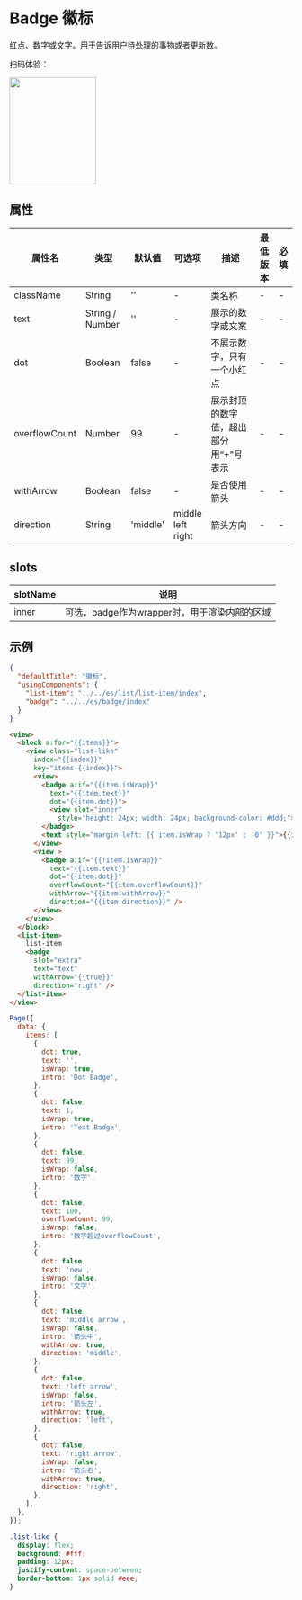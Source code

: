 # Badge 徽标

红点、数字或文字。用于告诉用户待处理的事物或者更新数。

扫码体验：

<img src="https://gw.alipayobjects.com/zos/rmsportal/NQlAfTbzwLneEYbNYNht.jpeg" width="154" height="190" />

## 属性
| 属性名        | 类型            | 默认值   | 可选项 | 描述                                  | 最低版本 | 必填 |
| ------------- | --------------- | -------- | ------ | ------------------------------------- | -------- | ---- |
| className     | String          | ''       | -      | 类名称                                | -        | -    |
| text          | String / Number | ''       | -      | 展示的数字或文案                      | -        | -    |
| dot           | Boolean         | false    | -      | 不展示数字，只有一个小红点            | -        | -    |
| overflowCount | Number          | 99       | -      | 展示封顶的数字值，超出部分用“+”号表示 | -        | -    |
| withArrow     | Boolean         | false    | -      | 是否使用箭头                          | -        | -    |
| direction     | String          | 'middle' | middle<br/> left<br/> right | 箭头方向                              | -        | -    |
## slots

| slotName | 说明 |
| ---- | ---- |
| inner | 可选，badge作为wrapper时，用于渲染内部的区域 |

## 示例

```json
{
  "defaultTitle": "徽标",
  "usingComponents": {
    "list-item": "../../es/list/list-item/index",
    "badge": "../../es/badge/index"
  }
}
```

```html
<view>
  <block a:for="{{items}}">
    <view class="list-like" 
      index="{{index}}" 
      key="items-{{index}}">
      <view>
        <badge a:if="{{item.isWrap}}" 
          text="{{item.text}}" 
          dot="{{item.dot}}">
          <view slot="inner" 
            style="height: 24px; width: 24px; background-color: #ddd;"></view>
        </badge>
        <text style="margin-left: {{ item.isWrap ? '12px' : '0' }}">{{item.intro}}</text>
      </view>
      <view >
        <badge a:if="{{!item.isWrap}}" 
          text="{{item.text}}" 
          dot="{{item.dot}}" 
          overflowCount="{{item.overflowCount}}" 
          withArrow="{{item.withArrow}}" 
          direction="{{item.direction}}" />
      </view>
    </view>
  </block>
  <list-item>
    list-item 
    <badge 
      slot="extra"
      text="text" 
      withArrow="{{true}}" 
      direction="right" />
  </list-item>
</view>

```

```javascript
Page({
  data: {
    items: [
      {
        dot: true,
        text: '',
        isWrap: true,
        intro: 'Dot Badge',
      },
      {
        dot: false,
        text: 1,
        isWrap: true,
        intro: 'Text Badge',
      },
      {
        dot: false,
        text: 99,
        isWrap: false,
        intro: '数字',
      },
      {
        dot: false,
        text: 100,
        overflowCount: 99,
        isWrap: false,
        intro: '数字超过overflowCount',
      },
      {
        dot: false,
        text: 'new',
        isWrap: false,
        intro: '文字',
      },
      {
        dot: false,
        text: 'middle arrow',
        isWrap: false,
        intro: '箭头中',
        withArrow: true,
        direction: 'middle',
      },
      {
        dot: false,
        text: 'left arrow',
        isWrap: false,
        intro: '箭头左',
        withArrow: true,
        direction: 'left',
      },
      {
        dot: false,
        text: 'right arrow',
        isWrap: false,
        intro: '箭头右',
        withArrow: true,
        direction: 'right',
      },
    ],
  },
});

```

```css
.list-like {
  display: flex;
  background: #fff;
  padding: 12px;
  justify-content: space-between;
  border-bottom: 1px solid #eee;
}
```